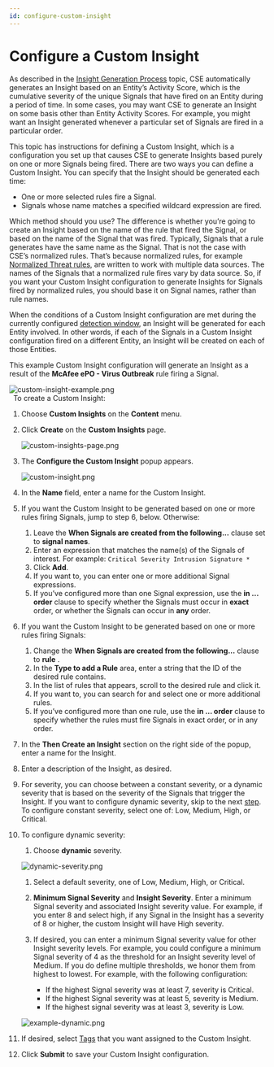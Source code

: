 ```yaml
---
id: configure-custom-insight
---
```


# Configure a Custom Insight

As described in the [Insight Generation Process](00Insight_Generation_Process.md "Insight Generation Process") topic, CSE automatically generates an Insight based on an Entity’s Activity Score, which is the cumulative severity of the unique Signals that have fired on an Entity during a period of time. In some cases, you may want CSE to generate an Insight on some basis other than Entity Activity Scores. For example, you might want an Insight generated
whenever a particular set of Signals are fired in a particular order. 

This topic has instructions for defining a Custom Insight, which is a configuration you set up that causes CSE to generate Insights based purely on one or more Signals being fired. There are two ways you can define a Custom Insight. You can specify that the Insight should be generated each time:

* One or more selected rules fire a Signal.
* Signals whose name matches a specified wildcard expression are fired. 

Which method should you use? The difference is whether you’re going to create an Insight based on the name of the rule that fired the Signal, or based on the name of the Signal that was fired. Typically, Signals that a rule generates have the same name as the Signal. That is not the case with CSE’s normalized rules. That’s because normalized rules, for example [Normalized Threat rules](../CSE_Rules/Normalized_Threat_Rules.md "Normalized Threat Rules"), are written to work with multiple data sources. The names of the Signals that a normalized rule fires vary by data source. So, if you want your
Custom Insight configuration to generate Insights for Signals fired by normalized rules, you should base it on Signal names, rather than rule names.

When the conditions of a Custom Insight configuration are met during the currently configured [detection window](05Set_Insight_Generation_Window_and_Threshold.md "Set Insight Generation Window and Threshold"), an Insight will be generated for each Entity involved. In other words, if each of the Signals in a Custom Insight configuration fired on a different Entity, an Insight will be created on each of those Entities.

This example Custom Insight configuration will generate an Insight as a result of the **McAfee ePO - Virus Outbreak** rule firing a Signal. 

![custom-insight-example.png](/img/cloud-siem-enterprise/custom-insight-example.png)  
 
To create a Custom Insight:

1. Choose **Custom Insights** on the **Content** menu.
1. Click **Create** on the **Custom Insights** page.

    ![custom-insights-page.png](/img/cloud-siem-enterprise/custom-insights-page.png)
1. The **Configure the Custom Insight** popup appears.

    ![custom-insight.png](/img/cloud-siem-enterprise/custom-insight.png)
1. In the **Name** field, enter a name for the Custom Insight.
1. If you want the Custom Insight to be generated based on one or more rules firing Signals, jump to step 6, below. Otherwise:  

   1. Leave the **When Signals are created from the following...** clause set to **signal names**.
   1. Enter an expression that matches the name(s) of the Signals of interest. For example: `Critical Severity Intrusion Signature *` 
   1. Click **Add**. 
   1. If you want to, you can enter one or more additional Signal expressions. 
   1. If you’ve configured more than one Signal expression, use the **in ... order** clause to specify whether the Signals must occur in **exact** order, or whether the Signals can occur in **any** order. 

1. If you want the Custom Insight to be generated based on one or more rules firing Signals: 

   1. Change the **When Signals are created from the following...** clause to **rule** . 
   1. In the **Type to add a Rule** area, enter a string that the ID of the desired rule contains. 
   1. In the list of rules that appears, scroll to the desired rule and click it. 
   1. If you want to, you can search for and select one or more additional rules. 
   1. If you’ve configured more than one rule, use the **in ... order** clause to specify whether the rules must fire Signals in exact order, or in any order. 

1. In the **Then Create an Insight** section on the right side of the popup, enter a name for the Insight.
1. Enter a description of the Insight, as desired.
1. For severity, you can choose between a constant severity, or a dynamic severity that is based on the severity of the Signals that trigger the Insight. If you want to configure dynamic severity, skip to the next [step](./Configure_a_Custom_Insight.md "Configure a Custom Insight"). To configure constant severity, select one of: Low, Medium, High, or Critical. 
1. To configure dynamic severity: 

   1. Choose **dynamic** severity.    

    ![dynamic-severity.png](/img/cloud-siem-enterprise/dynamic-severity.png) 
    
   1. Select a default severity, one of Low, Medium, High, or Critical. 
   1. **Minimum Signal Severity** and **Insight Severity**. Enter a minimum Signal severity and associated Insight severity value. For example, if you enter 8 and select high, if any Signal in the Insight has a severity of 8 or higher, the custom Insight will have High severity. 
   1. If desired, you can enter a minimum Signal severity value for other Insight severity levels. For example, you could configure a minimum Signal severity of 4 as the threshold for an Insight severity level of Medium. If you do define multiple thresholds, we honor them from highest to lowest. For example, with the following configuration:
   
      * If the highest Signal severity was at least 7, severity is Critical. 
      * If the highest Signal severity was at least 5, severity is Medium.  
      * If the highest signal severity was at least 3, severity is Low.        

    ![example-dynamic.png](/img/cloud-siem-enterprise/example-dynamic.png)

1. If desired, select [Tags](13Using_Tags_with_Insights,_Signals,_Entities,_and_Rules.md "Using Tags with Insights, Signals, Entities, and Rules") that you want assigned to the Custom Insight. 
1. Click **Submit** to save your Custom Insight configuration.
